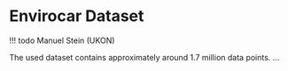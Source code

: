 # Envirocar Dataset

!!! todo
    Manuel Stein (UKON)

The used dataset contains approximately around 1.7 million data points. ...

